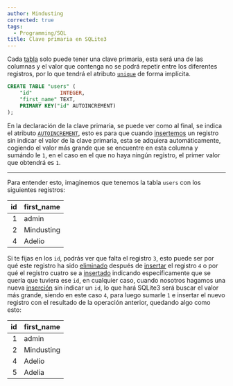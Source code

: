 ```yaml
---
author: Mindusting
corrected: true
tags:
  - Programming/SQL
title: Clave primaria en SQLite3
---
```


Cada [tabla](sqlite3_tables.md) solo puede tener una clave primaria, esta será una de las columnas y el valor que contenga no se podrá repetir entre los diferentes registros, por lo que tendrá el atributo [`unique`](SQLite3_unique.md) de forma implícita.

```sql
CREATE TABLE "users" (
    "id"         INTEGER,
    "first_name" TEXT,
    PRIMARY KEY("id" AUTOINCREMENT)
);
```

En la declaración de la clave primaria, se puede ver como al final, se indica el atributo [`AUTOINCREMENT`](SQLite3_autoincrement.md), esto es para que cuando [insertemos](SQLite3_insert.md) un registro sin indicar el valor de la clave primaria, esta se adquiera automáticamente, cogiendo el valor más grande que se encuentre en esta columna y sumándo le `1`, en el caso en el que no haya ningún registro, el primer valor que obtendrá es `1`.

---

Para entender esto, imaginemos que tenemos la tabla `users` con los siguientes registros:

| id | first_name |
|---:|:-----------|
|  1 | admin      |
|  2 | Mindusting |
|  4 | Adelio     |

Si te fijas en los `id`, podrás ver que falta el registro `3`, esto puede ser por qué este registro ha sido [eliminado](SQLite3_delete.md) después de [insertar](SQLite3_insert.md) el registro `4` o por qué el registro cuatro se a [insertado](SQLite3_insert.md) indicando específicamente que se quería que tuviera ese `id`, en cualquier caso, cuando nosotros hagamos una nueva [inserción](SQLite3_insert.md) sin indicar un `id`, lo que hará SQLite3 será buscar el valor más grande, siendo en este caso `4`, para luego sumarle `1` e insertar el nuevo registro con el resultado de la operación anterior, quedando algo como esto:

| id | first_name |
|---:|:-----------|
|  1 | admin      |
|  2 | Mindusting |
|  4 | Adelio     |
|  5 | Adelia     |
